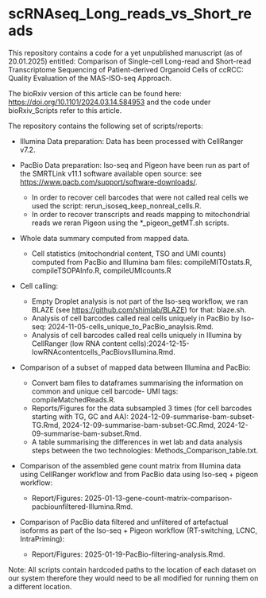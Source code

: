 # scRNAseq_Long_reads_vs_Short_reads
This repository contains a code for a yet unpublished manuscript (as of 20.01.2025) entitled: Comparison of Single-cell Long-read and Short-read Transcriptome Sequencing of Patient-derived Organoid Cells of ccRCC: Quality Evaluation of the MAS-ISO-seq Approach.

The bioRxiv version of this article can be found here: https://doi.org/10.1101/2024.03.14.584953 and the code under bioRxiv_Scripts refer to this article.


The repository contains the following set of scripts/reports:

- Illumina Data preparation: Data has been processed with CellRanger v7.2.    

- PacBio Data preparation: Iso-seq and Pigeon have been run as part of the SMRTLink v11.1 software available open source: see https://www.pacb.com/support/software-downloads/.     
  - In order to recover cell barcodes that were not called real cells we used the script: rerun_isoseq_keep_nonreal_cells.R.     
  - In order to recover transcripts and reads mapping to mitochondrial reads we reran Pigeon using the *_pigeon_getMT.sh scripts.     

- Whole data summary computed from mapped data.
  - Cell statistics (mitochondrial content, TSO and UMI counts) computed from PacBio and Illumina bam files: compileMITOstats.R, compileTSOPAInfo.R, compileUMIcounts.R

- Cell calling: 
  - Empty Droplet analysis is not part of the Iso-seq workflow, we ran BLAZE (see https://github.com/shimlab/BLAZE) for that: blaze.sh.     
  - Analysis of cell barcodes called real cells uniquely in PacBio by Iso-seq: 2024-11-05-cells_unique_to_PacBio_anaylsis.Rmd.    
  - Analysis of cell barcodes called real cells uniquely in Illumina by CellRanger (low RNA content cells):2024-12-15-lowRNAcontentcells_PacBiovsIllumina.Rmd.   

- Comparison of a subset of mapped data between Illumina and PacBio:
  - Convert bam files to dataframes summarising the information on common and unique cell barcode- UMI tags: compileMatchedReads.R.
  - Reports/Figures for the data subsampled 3 times (for cell barcodes starting with TG, GC and AA): 2024-12-09-summarise-bam-subset-TG.Rmd, 2024-12-09-summarise-bam-subset-GC.Rmd, 2024-12-09-summarise-bam-subset.Rmd.
  - A table summarising the differences in wet lab and data analysis steps between the two technologies: Methods_Comparison_table.txt.

- Comparison of the assembled gene count matrix from Illumina data using CellRanger workflow and from PacBio data using Iso-seq + pigeon workflow:
  - Report/Figures: 2025-01-13-gene-count-matrix-comparison-pacbiounfiltered-Illumina.Rmd.

- Comparison of PacBio data filtered and unfiltered of artefactual isoforms as part of the Iso-seq + Pigeon workflow (RT-switching, LCNC, IntraPriming):
  - Report/Figures: 2025-01-19-PacBio-filtering-analysis.Rmd.

Note: All scripts contain hardcoded paths to the location of each dataset on our system therefore they would need to be all modified for running them on a different location. 





